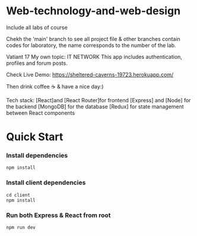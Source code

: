 # Web-technology-and-web-design
Include all labs of course

Chekh the 'main' branch to see all project file & other branches contain codes for laboratory, the name corresponds to the number of the lab.

Vatiant 17
My own topic: IT NETWORK
This app includes authentication, profiles and forum posts.


Check Live Demo: https://sheltered-caverns-19723.herokuapp.com/

Then drink coffee ☕️ & have a nice day:)

Tech stack: 
[React]and [React Router]for frontend
[Express] and [Node] for the backend
[MongoDB] for the database
[Redux] for state management between React components


# Quick Start



### Install dependencies

```
npm install
```

### Install client dependencies

```
cd client
npm install
```

### Run both Express & React from root

```
npm run dev
```
